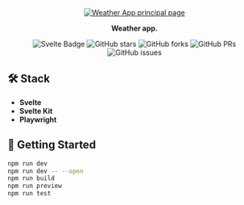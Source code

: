 <div align="center">
  <a href="https://weather-app-dpg.vercel.app">
    <img
      src="https://res.cloudinary.com/dhpxqwsym/image/upload/w_1280,h_720,c_fill/v1678870284/documentations/weatherapp_a6yteb"
      alt="Weather App principal page"
    />
  </a>
  <p>
    <b>
      Weather app.
    </b>
  </p>

<div align="center">
<p></p>
</div>

![Svelte Badge](https://img.shields.io/badge/Svelte-FF3E00?logo=svelte&logoColor=fff&style=flat)
![GitHub stars](https://img.shields.io/github/stars/Dpg-Code/weather-app)
![GitHub forks](https://img.shields.io/github/forks/Dpg-Code/weather-app)
![GitHub PRs](https://img.shields.io/github/issues-pr/Dpg-Code/weather-app)
![GitHub issues](https://img.shields.io/github/issues/Dpg-Code/weather-app)

</div>

## 🛠️ Stack

- **Svelte**
- **Svelte Kit**
- **Playwright**

## 🚀 Getting Started

```bash
npm run dev
npm run dev -- --open
npm run build
npm run preview
npm run test
```
